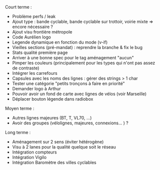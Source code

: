 Court terme :
- Problème perfs / leak
- Ajout type : bande cyclable, bande cyclable sur trottoir, voirie mixte => encore nécessaire ?
- Ajout visu frontière métropole
- Code Aurélien logo
- Legende dynamique en fonction du mode (v-if)
- Vieilles sections (pré-mandat) : reprendre la branche & fix le bug
- Stats qualité première page
- Arriver à une bonne spec pour le tag aménagement "aucun"
- Pimper les couleurs (principalement pour les types qui n'ont pas assez de contraste)
- Intégrer les carrefours
- Capsules avec les noms des lignes : gérer des strings > 1 char
- Tester une catégorie "petits tronçons à faire en priorité"
- Demander logo à Arthur
- Pouvoir avoir un fond de carte avec lignes de vélos (voir Marseille)
- Déplacer bouton légende dans radiobox

Moyen terme :
- Autres lignes majeures (BT, T, VL70, ...)
- Avoir des groupes (vélolignes, majeures, connexions... ) ?

Long terme :
- Aménagement sur 2 sens (éviter hétérogène)
- Visu à 2 lanes pour la qualité quelque soit le réseau
- Intégration compteurs
- Intégration Vigilo
- Intégration Baromètre des villes cyclables
